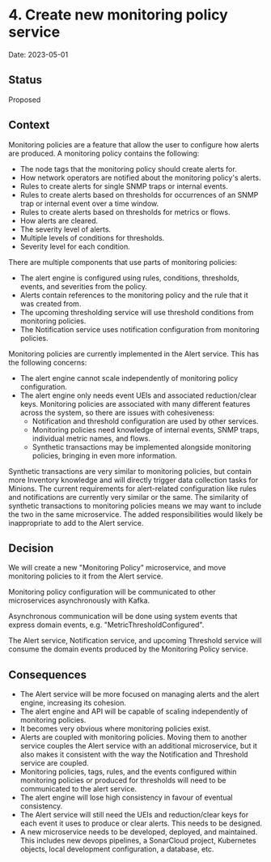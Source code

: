 # 4. Create new monitoring policy service

Date: 2023-05-01

## Status

Proposed

## Context

Monitoring policies are a feature that allow the user to configure how alerts are produced. A monitoring policy contains the following:

- The node tags that the monitoring policy should create alerts for.
- How network operators are notified about the monitoring policy's alerts.
- Rules to create alerts for single SNMP traps or internal events.
- Rules to create alerts based on thresholds for occurrences of an SNMP trap or internal event over a time window.
- Rules to create alerts based on thresholds for metrics or flows.
- How alerts are cleared.
- The severity level of alerts.
- Multiple levels of conditions for thresholds.
- Severity level for each condition.

There are multiple components that use parts of monitoring policies:

- The alert engine is configured using rules, conditions, thresholds, events, and severities from the policy.
- Alerts contain references to the monitoring policy and the rule that it was created from.
- The upcoming thresholding service will use threshold conditions from monitoring policies.
- The Notification service uses notification configuration from monitoring policies.

Monitoring policies are currently implemented in the Alert service. This has the following concerns:

- The alert engine cannot scale independently of monitoring policy configuration.
- The alert engine only needs event UEIs and associated reduction/clear keys. Monitoring policies are associated with many different features across the system, so there are issues with cohesiveness:
  - Notification and threshold configuration are used by other services.
  - Monitoring policies need knowledge of internal events, SNMP traps, individual metric names, and flows.
  - Synthetic transactions may be implemented alongside monitoring policies, bringing in even more information.

Synthetic transactions are very similar to monitoring policies, but contain more Inventory knowledge and will directly trigger data collection tasks for Minions. The current requirements for alert-related configuration like rules and notifications are currently very similar or the same. The similarity of synthetic transactions to monitoring policies means we may want to include the two in the same microservice. The added responsibilities would likely be inappropriate to add to the Alert service.

## Decision

We will create a new "Monitoring Policy" microservice, and move monitoring policies to it from the Alert service.

Monitoring policy configuration will be communicated to other microservices asynchronously with Kafka.

Asynchronous communication will be done using system events that express domain events, e.g. "MetricThresholdConfigured".

The Alert service, Notification service, and upcoming Threshold service will consume the domain events produced by the Monitoring Policy service.

## Consequences

- The Alert service will be more focused on managing alerts and the alert engine, increasing its cohesion.
- The alert engine and API will be capable of scaling independently of monitoring policies.
- It becomes very obvious where monitoring policies exist.
- Alerts are coupled with monitoring policies. Moving them to another service couples the Alert service with an additional microservice, but it also makes it consistent with the way the Notification and Threshold service are coupled.
- Monitoring policies, tags, rules, and the events configured within monitoring policies or produced for thresholds will need to be communicated to the alert service.
- The alert engine will lose high consistency in favour of eventual consistency.
- The Alert service will still need the UEIs and reduction/clear keys for each event it uses to produce or clear alerts. This needs to be designed.
- A new microservice needs to be developed, deployed, and maintained. This includes new devops pipelines, a SonarCloud project, Kubernetes objects, local development configuration, a database, etc.
